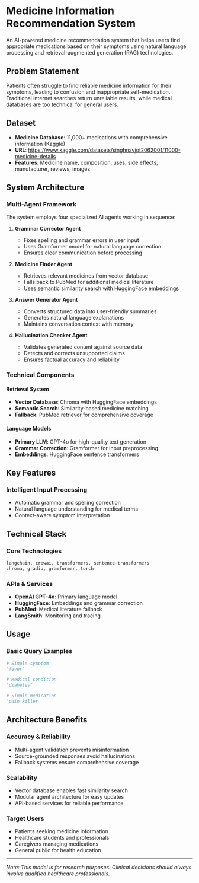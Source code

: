 # Medicine Information Recommendation System

An AI-powered medicine recommendation system that helps users find appropriate medications based on their symptoms using natural language processing and retrieval-augmented generation (RAG) technologies.

## Problem Statement
Patients often struggle to find reliable medicine information for their symptoms, leading to confusion and inappropriate self-medication. Traditional internet searches return unreliable results, while medical databases are too technical for general users.

## Dataset
- **Medicine Database**: 11,000+ medications with comprehensive information (Kaggle)
- **URL**: https://www.kaggle.com/datasets/singhnavjot2062001/11000-medicine-details
- **Features**: Medicine name, composition, uses, side effects, manufacturer, reviews, images

## System Architecture

### Multi-Agent Framework
The system employs four specialized AI agents working in sequence:

1. **Grammar Corrector Agent**
   - Fixes spelling and grammar errors in user input
   - Uses Gramformer model for natural language correction
   - Ensures clear communication before processing

2. **Medicine Finder Agent**
   - Retrieves relevant medicines from vector database
   - Falls back to PubMed for additional medical literature
   - Uses semantic similarity search with HuggingFace embeddings

3. **Answer Generator Agent**
   - Converts structured data into user-friendly summaries
   - Generates natural language explanations
   - Maintains conversation context with memory

4. **Hallucination Checker Agent**
   - Validates generated content against source data
   - Detects and corrects unsupported claims
   - Ensures factual accuracy and reliability

### Technical Components

#### Retrieval System
- **Vector Database**: Chroma with HuggingFace embeddings
- **Semantic Search**: Similarity-based medicine matching
- **Fallback**: PubMed retriever for comprehensive coverage

#### Language Models
- **Primary LLM**: GPT-4o for high-quality text generation
- **Grammar Correction**: Gramformer for input preprocessing
- **Embeddings**: HuggingFace sentence transformers

## Key Features

### Intelligent Input Processing
- Automatic grammar and spelling correction
- Natural language understanding for medical terms
- Context-aware symptom interpretation

## Technical Stack

### Core Technologies
```python
langchain, crewai, transformers, sentence-transformers
chroma, gradio, gramformer, torch
```

### APIs & Services
- **OpenAI GPT-4o**: Primary language model
- **HuggingFace**: Embeddings and grammar correction
- **PubMed**: Medical literature fallback
- **LangSmith**: Monitoring and tracing

## Usage

### Basic Query Examples
```python
# Simple symptom
"fever"

# Medical condition
"diabetes"

# Simple medication
"pain killer
```
## Architecture Benefits

### Accuracy & Reliability
- Multi-agent validation prevents misinformation
- Source-grounded responses avoid hallucinations
- Fallback systems ensure comprehensive coverage

### Scalability
- Vector database enables fast similarity search
- Modular agent architecture for easy updates
- API-based services for reliable performance

### Target Users
- Patients seeking medicine information
- Healthcare students and professionals
- Caregivers managing medications
- General public for health education

---
*Note: This model is for research purposes. Clinical decisions should always involve qualified healthcare professionals.*
